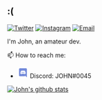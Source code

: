 ## :(

[![Twitter](https://img.shields.io/badge/-Twitter-blue?style=flat&logo=Twitter&logoColor=white)](https://twitter.com/gawk)
[![Instagram](https://img.shields.io/badge/-Instagram-c13584?style=flat&labelColor=c13584&logo=instagram&logoColor=white)](https://www.instagram.com/cremated)
[![Email](https://img.shields.io/badge/-Email-c14438?style=flat&logo=Gmail&logoColor=white)](mailto:emperor@aim.com)

I'm John, an amateur dev.

📫 How to reach me: 
- <a><img height="25" src="https://raw.githubusercontent.com/github/explore/80688e429a7d4ef2fca1e82350fe8e3517d3494d/topics/discord/discord.png"> Discord: JOHN#0045</a>

[![John's github stats](https://github-readme-stats.vercel.app/api?username=indiscreet&theme=blue-green)](https://github.com/anuraghazra/github-readme-stats)
